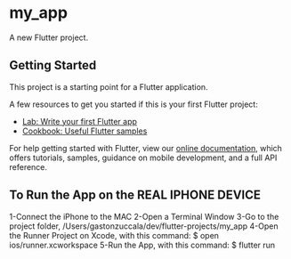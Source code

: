 # my_app

A new Flutter project.

## Getting Started

This project is a starting point for a Flutter application.

A few resources to get you started if this is your first Flutter project:

- [Lab: Write your first Flutter app](https://flutter.dev/docs/get-started/codelab)
- [Cookbook: Useful Flutter samples](https://flutter.dev/docs/cookbook)

For help getting started with Flutter, view our 
[online documentation](https://flutter.dev/docs), which offers tutorials, 
samples, guidance on mobile development, and a full API reference.


## To Run the App on the REAL IPHONE DEVICE

1-Connect the iPhone to the MAC
2-Open a Terminal Window
3-Go to the project folder, /Users/gastonzuccala/dev/flutter-projects/my_app
4-Open the Runner Project on Xcode, with this command: $ open ios/runner.xcworkspace
5-Run the App, with this command: $ flutter run

